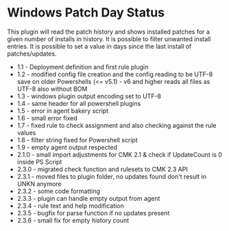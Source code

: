 # Windows Patch Day Status

This plugin will read the patch history and shows installed patches for a given number of installs in history. It is possible to filter unwanted install entries. It is possible to set a value in days since the last install of patches/updates.

- 1.1 - Deployment definition and first rule plugin
- 1.2 - modified config file creation and the config reading to be UTF-8 save on older Powershells (<= v5.1) - v6 and higher reads all files as UTF-8 also without BOM
- 1.3 - windows plugin output encoding set to UTF-8
- 1.4 - same header for all powershell plugins
- 1.5 - error in agent bakery script
- 1.6 - small error fixed
- 1.7 - fixed rule to check assignment and also checking against the rule values
- 1.8 - filter string fixed for Powershell script
- 1.9 - empty agent output respected
- 2.1.0 - small import adjustments for CMK 2.1 & check if UpdateCount is 0 inside PS Script
- 2.3.0 - migrated check function and rulesets to CMK 2.3 API
- 2.3.1 - moved files to plugin folder, no updates found don't result in UNKN anymore
- 2.3.2 - some code formatting
- 2.3.3 - plugin can handle empty output from agent
- 2.3.4 - rule text and help modification
- 2.3.5 - bugfix for parse function if no updates present
- 2.3.6 - small fix for empty history count
